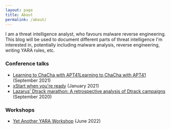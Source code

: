 ```yaml
---
layout: page
title: About
permalink: /about/
---
```


I am a threat intelligence analyst, who favours malware reverse engineering. This blog will be used to document different parts of threat intelligence I'm interested in, potentially including malware analysis, reverse engineering, writing YARA rules, etc.

### Conference talks
- [Learning to ChaCha with APT41Learning to ChaCha with APT41](https://securelist.com/webinars/sas-2021-learning-to-chacha-with-apt41/) (September 2021)
- [xStart when you're ready](https://www.youtube.com/watch?v=SuJIJnE_o8U) (January 2021)
- [Lazarus’ Dtrack marathon: A retrospective analysis of Dtrack campaigns](https://www.youtube.com/watch?v=TKeQ0LgAVQM) (September 2020)

### Workshops
- [Yet Another YARA Workshop](https://www.first.org/conference/2022/program#pYet-Another-YARA-Workshop) (June 2022)